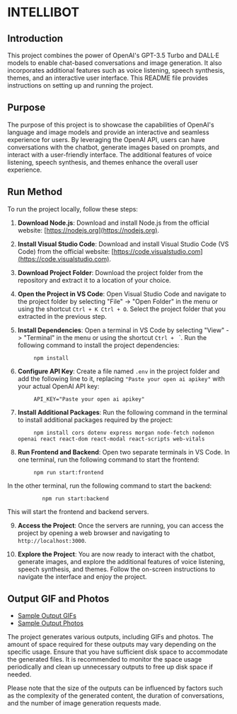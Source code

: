 # INTELLIBOT

## Introduction

This project combines the power of OpenAI's GPT-3.5 Turbo and DALL·E models to enable chat-based conversations and image generation. It also incorporates additional features such as voice listening, speech synthesis, themes, and an interactive user interface. This README file provides instructions on setting up and running the project.

## Purpose

The purpose of this project is to showcase the capabilities of OpenAI's language and image models and provide an interactive and seamless experience for users. By leveraging the OpenAI API, users can have conversations with the chatbot, generate images based on prompts, and interact with a user-friendly interface. The additional features of voice listening, speech synthesis, and themes enhance the overall user experience.

## Run Method

To run the project locally, follow these steps:

1. **Download Node.js**: Download and install Node.js from the official website: [https://nodejs.org](https://nodejs.org).

2. **Install Visual Studio Code**: Download and install Visual Studio Code (VS Code) from the official website: [https://code.visualstudio.com](https://code.visualstudio.com).

3. **Download Project Folder**: Download the project folder from the repository and extract it to a location of your choice.

4. **Open the Project in VS Code**: Open Visual Studio Code and navigate to the project folder by selecting "File" -> "Open Folder" in the menu or using the shortcut `Ctrl + K Ctrl + O`. Select the project folder that you extracted in the previous step.

5. **Install Dependencies**: Open a terminal in VS Code by selecting "View" -> "Terminal" in the menu or using the shortcut `Ctrl + ` `. Run the following command to install the project dependencies:

            npm install


6. **Configure API Key**: Create a file named `.env` in the project folder and add the following line to it, replacing `"Paste your open ai apikey"` with your actual OpenAI API key:

            API_KEY="Paste your open ai apikey"


7. **Install Additional Packages**: Run the following command in the terminal to install additional packages required by the project:

            npm install cors dotenv express morgan node-fetch nodemon openai react react-dom react-modal react-scripts web-vitals


8. **Run Frontend and Backend**: Open two separate terminals in VS Code. In one terminal, run the following command to start the frontend:

            npm run start:frontend


In the other terminal, run the following command to start the backend:

               npm run start:backend


This will start the frontend and backend servers.

9. **Access the Project**: Once the servers are running, you can access the project by opening a web browser and navigating to `http://localhost:3000`.

10. **Explore the Project**: You are now ready to interact with the chatbot, generate images, and explore the additional features of voice listening, speech synthesis, and themes. Follow the on-screen instructions to navigate the interface and enjoy the project.

## Output GIF and Photos

- [Sample Output GIFs](https://example.com/output-gifs)
- [Sample Output Photos](https://example.com/output-photos)




The project generates various outputs, including GIFs and photos. The amount of space required for these outputs may vary depending on the specific usage. Ensure that you have sufficient disk space to accommodate the generated files. It is recommended to monitor the space usage periodically and clean up unnecessary outputs to free up disk space if needed.

Please note that the size of the outputs can be influenced by factors such as the complexity of the generated content, the duration of conversations, and the number of image generation requests made.

